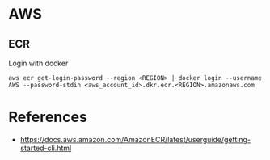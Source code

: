 # AWS

## ECR

Login with docker

```
aws ecr get-login-password --region <REGION> | docker login --username AWS --password-stdin <aws_account_id>.dkr.ecr.<REGION>.amazonaws.com
```

# References

- https://docs.aws.amazon.com/AmazonECR/latest/userguide/getting-started-cli.html